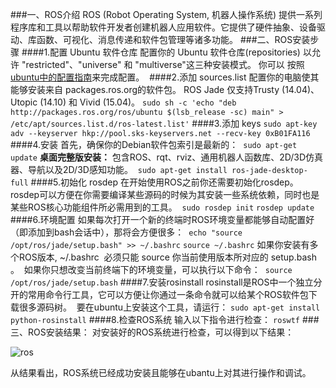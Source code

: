 ###一、ROS介绍
ROS (Robot Operating System, 机器人操作系统) 提供一系列程序库和工具以帮助软件开发者创建机器人应用软件。它提供了硬件抽象、设备驱动、库函数、可视化、消息传递和软件包管理等诸多功能。
###二、ROS安装步骤
####1.配置 Ubuntu 软件仓库
配置你的 Ubuntu 软件仓库(repositories) 以允许 "restricted"、"universe" 和 "multiverse"这三种安装模式。 你可以 按照[ubuntu中的配置指南](https://help.ubuntu.com/community/Repositories/Ubuntu)来完成配置。 
####2.添加 sources.list
配置你的电脑使其能够安装来自 packages.ros.org的软件包。 ROS Jade 仅支持Trusty (14.04)、Utopic (14.10) 和 Vivid (15.04)。
`sudo sh -c 'echo "deb http://packages.ros.org/ros/ubuntu $(lsb_release -sc) main" > /etc/apt/sources.list.d/ros-latest.list'`
####3.添加 keys
`sudo apt-key adv --keyserver hkp://pool.sks-keyservers.net --recv-key 0xB01FA116`
####4.安装
首先，确保你的Debian软件包索引是最新的： 
`sudo apt-get update`
**桌面完整版安装：** 包含ROS、rqt、rviz、通用机器人函数库、2D/3D仿真器、导航以及2D/3D感知功能。 
`sudo apt-get install ros-jade-desktop-full`
####5.初始化 rosdep
在开始使用ROS之前你还需要初始化rosdep。rosdep可以方便在你需要编译某些源码的时候为其安装一些系统依赖，同时也是某些ROS核心功能组件所必需用到的工具。 
`sudo rosdep init`
`rosdep update`
####6.环境配置
如果每次打开一个新的终端时ROS环境变量都能够自动配置好（即添加到bash会话中），那将会方便很多： 
`echo "source /opt/ros/jade/setup.bash" >> ~/.bashrc`
`source ~/.bashrc`
如果你安装有多个ROS版本, ~/.bashrc
 必须只能 source 你当前使用版本所对应的 setup.bash
。 
如果你只想改变当前终端下的环境变量，可以执行以下命令： 
`source /opt/ros/jade/setup.bash`
####7.安装rosinstall
rosinstall是ROS中一个独立分开的常用命令行工具，它可以方便让你通过一条命令就可以给某个ROS软件包下载很多源码树。 
要在ubuntu上安装这个工具，请运行：
`sudo apt-get install python-rosinstall`
####8.检查ROS系统
输入以下指令进行检查：
`roswtf`
###三、ROS安装结果：
对安装好的ROS系统进行检查，可以得到以下结果：

![ros](https://cloud.githubusercontent.com/assets/22749138/20219351/00f5ded6-a864-11e6-9d33-ff78cab920e7.png)

从结果看出，ROS系统已经成功安装且能够在ubantu上对其进行操作和调试。
